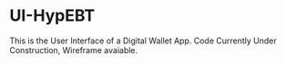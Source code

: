 # UI-HypEBT
This is the User Interface of a Digital Wallet App.
Code Currently Under Construction, Wireframe avaiable.
